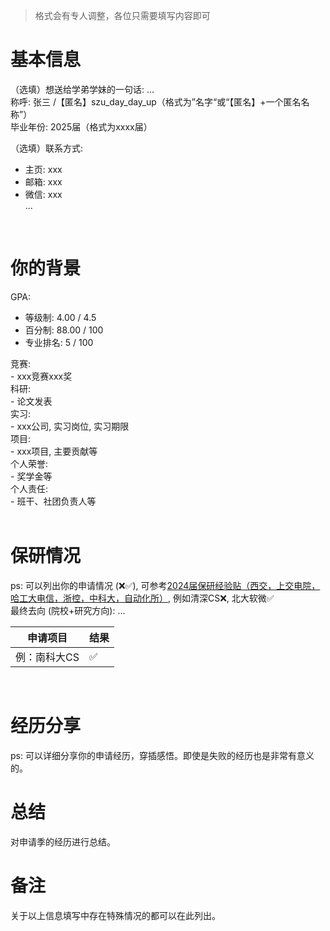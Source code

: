 > 格式会有专人调整，各位只需要填写内容即可

# 基本信息
（选填）想送给学弟学妹的一句话: ...<br>
称呼: 张三 /【匿名】szu_day_day_up（格式为”名字“或“【匿名】+一个匿名名称”）<br>
毕业年份: 2025届（格式为xxxx届）<br>

（选填）联系方式: <br>
- 主页: xxx<br>
- 邮箱: xxx<br>
- 微信: xxx<br>
...<br>
<br>

# 你的背景
GPA: <br>
- 等级制: 4.00 / 4.5<br>
- 百分制: 88.00 / 100<br>
- 专业排名: 5 / 100<br>

竞赛:<br>
    - xxx竞赛xxx奖<br>
科研: <br>
    - 论文发表<br>
实习: <br>
    - xxx公司, 实习岗位, 实习期限<br>
项目:<br>
    - xxx项目, 主要贡献等<br>
个人荣誉:<br>
    - 奖学金等<br>
个人责任:<br>
    - 班干、社团负责人等<br>
<br>

# 保研情况
ps: 可以列出你的申请情况 (❌✅), 可参考[2024届保研经验贴（西交，上交电院，哈工大电信，浙控，中科大，自动化所）](https://zhuanlan.zhihu.com/p/656435604), 例如清深CS❌, 北大软微✅<br>
最终去向 (院校+研究方向): ...

|  申请项目   | 结果 |
|  ----  | ----  |
| 例：南科大CS  | ✅ |

<br>

# 经历分享
ps: 可以详细分享你的申请经历，穿插感悟。即使是失败的经历也是非常有意义的。
<br>

# 总结
对申请季的经历进行总结。
<br>

# 备注
关于以上信息填写中存在特殊情况的都可以在此列出。